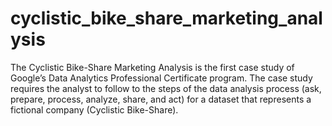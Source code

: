 # cyclistic_bike_share_marketing_analysis
The Cyclistic Bike-Share Marketing Analysis is the first case study of Google’s Data Analytics Professional Certificate program. The case study requires the analyst to follow to the steps of the data analysis process (ask, prepare, process, analyze, share, and act) for a dataset that represents a fictional company (Cyclistic Bike-Share).
